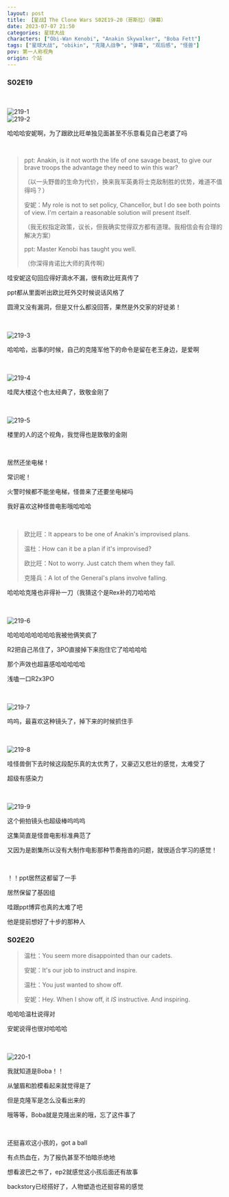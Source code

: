 ```yaml
---
layout: post
title: 【星战】The Clone Wars S02E19-20（哥斯拉）（弹幕）
date: 2023-07-07 21:50
categories: 星球大战
characters: ["Obi-Wan Kenobi", "Anakin Skywalker", "Boba Fett"]
tags: ["星球大战", "obikin", "克隆人战争", "弹幕", "观后感", "怪兽"]
pov: 第一人称视角
origin: 个站
---
```


### S02E19

<br><br>
![219-1](https://raw.githubusercontent.com/junesirius/junesirius.github.io/master/assets/images/Star_Wars/The_Clone_Wars/S02/the-clone-wars-219-1.jpg)
<br>
![219-2](https://raw.githubusercontent.com/junesirius/junesirius.github.io/master/assets/images/Star_Wars/The_Clone_Wars/S02/the-clone-wars-219-2.jpg)

哈哈哈安妮啊，为了跟欧比旺单独见面甚至不乐意看见自己老婆了吗

<br>

> ppt: Anakin, is it not worth the life of one savage beast, to give our brave troops the advantage they need to win this war?
>
> （以一头野兽的生命为代价，换来我军英勇将士克敌制胜的优势，难道不值得吗？）
>
> 安妮：My role is not to set policy, Chancellor, but I do see both points of view. I'm certain a reasonable solution will present itself.
>
> （我无权指定政策，议长，但我确实觉得双方都有道理。我相信会有合理的解决方案）
>
> ppt: Master Kenobi has taught you well.
>
> （你深得肯诺比大师的真传啊）

哇安妮这句回应得好滴水不漏，很有欧比旺真传了

ppt都从里面听出欧比旺外交时候说话风格了

圆滑又没有漏洞，但是又什么都没回答，果然是外交家的好徒弟！

<br><br>
![219-3](https://raw.githubusercontent.com/junesirius/junesirius.github.io/master/assets/images/Star_Wars/The_Clone_Wars/S02/the-clone-wars-219-3.jpg)

哈哈哈，出事的时候，自己的克隆军他下的命令是留在老王身边，是爱啊

<br><br>
![219-4](https://raw.githubusercontent.com/junesirius/junesirius.github.io/master/assets/images/Star_Wars/The_Clone_Wars/S02/the-clone-wars-219-4.jpg)

哇爬大楼这个也太经典了，致敬金刚了

<br><br>
![219-5](https://raw.githubusercontent.com/junesirius/junesirius.github.io/master/assets/images/Star_Wars/The_Clone_Wars/S02/the-clone-wars-219-5.jpg)

楼里的人的这个视角，我觉得也是致敬的金刚

<br>

居然还坐电梯！

常识呢！

火警时候都不能坐电梯，怪兽来了还要坐电梯吗

我好喜欢这种怪兽电影哦哈哈哈

<br>

> 欧比旺：It appears to be one of Anakin's improvised plans.
>
> 温杜：How can it be a plan if it's improvised?
>
> 欧比旺：Not to worry. Just catch them when they fall.
>
> 克隆兵：A lot of the General's plans involve falling.

哈哈哈克隆也非得补一刀（我猜这个是Rex补的刀哈哈哈

<br><br>
![219-6](https://raw.githubusercontent.com/junesirius/junesirius.github.io/master/assets/images/Star_Wars/The_Clone_Wars/S02/the-clone-wars-219-6.jpg)

哈哈哈哈哈哈哈哈我被他俩笑疯了

R2把自己吊住了，3PO直接掉下来抱住它了哈哈哈哈

那个声效也超喜感哈哈哈哈哈

浅嗑一口R2x3PO

<br><br>
![219-7](https://raw.githubusercontent.com/junesirius/junesirius.github.io/master/assets/images/Star_Wars/The_Clone_Wars/S02/the-clone-wars-219-7.jpg)

呜呜，最喜欢这种镜头了，掉下来的时候抓住手

<br><br>
![219-8](https://raw.githubusercontent.com/junesirius/junesirius.github.io/master/assets/images/Star_Wars/The_Clone_Wars/S02/the-clone-wars-219-8.jpg)

哇怪兽倒下去时候这段配乐真的太优秀了，又豪迈又悲壮的感觉，太难受了

超级有感染力

<br><br>
![219-9](https://raw.githubusercontent.com/junesirius/junesirius.github.io/master/assets/images/Star_Wars/The_Clone_Wars/S02/the-clone-wars-219-9.jpg)

这个俯拍镜头也超级棒呜呜呜

这集简直是怪兽电影标准典范了

又因为是剧集所以没有大制作电影那种节奏拖沓的问题，就很适合学习的感觉！

<br>

！！ppt居然这都留了一手

居然保留了基因组

哇跟ppt博弈也真的太难了吧

他是提前想好了十步的那种人

### S02E20

> 温杜：You seem more disappointed than our cadets.
>
> 安妮：It's our job to instruct and inspire.
>
> 温杜：You just wanted to show off.
>
> 安妮：Hey. When I show off, it *IS* instructive. And inspiring.

哈哈哈温杜说得对

安妮说得也很对哈哈哈

<br><br>
![220-1](https://raw.githubusercontent.com/junesirius/junesirius.github.io/master/assets/images/Star_Wars/The_Clone_Wars/S02/the-clone-wars-220-1.jpg)

我就知道是Boba！！

从皱眉和脸模看起来就觉得是了

但是克隆军是怎么没看出来的

哦等等，Boba就是克隆出来的哦，忘了这件事了

<br>

还挺喜欢这小孩的，got a ball

有点热血在，为了报仇甚至不怕暗杀绝地

想看波巴之书了，ep2就感觉这小孩后面还有故事

backstory已经搭好了，人物塑造也还挺容易的感觉
